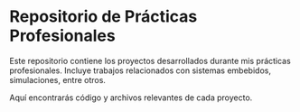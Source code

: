# Repositorio de Prácticas Profesionales  

Este repositorio contiene los proyectos desarrollados durante mis prácticas profesionales. Incluye trabajos relacionados con sistemas embebidos, simulaciones, entre otros.  

Aquí encontrarás código y archivos relevantes de cada proyecto.
